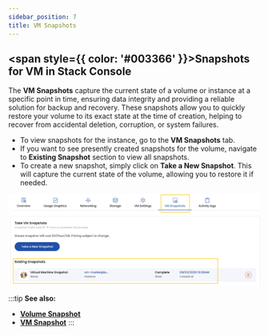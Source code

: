 ```yaml
---
sidebar_position: 7
title: VM Snapshots
---
```

## <span style={{ color: '#003366' }}>Snapshots for VM in Stack Console</span>

The **VM Snapshots** capture the current state of a volume or instance at a specific point in time, ensuring data integrity and providing a reliable solution for backup and recovery. These snapshots allow you to quickly restore your volume to its exact state at the time of creation, helping to recover from accidental deletion, corruption, or system failures.

- To view snapshots for the instance, go to the **VM Snapshots** tab.
- If you want to see presently created snapshots for the volume, navigate to **Existing Snapshot** section to view all snapshots.
- To create a new snapshot, simply click on **Take a New Snapshot**. This will capture the current state of the volume, allowing you to restore it if needed. 

![Snapshot](images/vm-snapshot-vmware.png) 

:::tip
**See also:**  
- **[Volume Snapshot](./../../Volume%20Snapshot/Create%20Volume%20Snapshot.md)**  
- **[VM Snapshot](./../../VM%20Snapshots/Create%20Instance%20Snapshot.md)**
:::